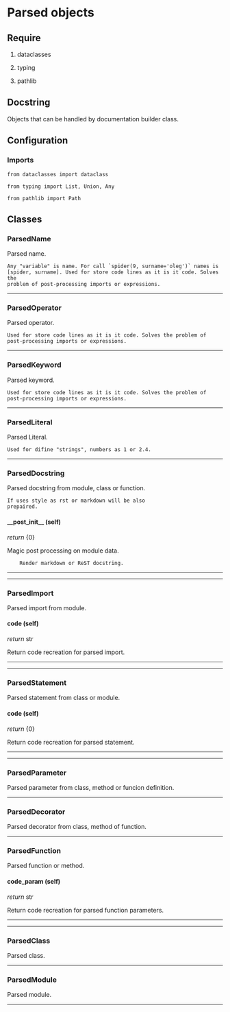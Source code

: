 # Parsed objects

## Require

1. dataclasses

1. typing

1. pathlib

## Docstring

Objects that can be handled by documentation builder class.

## Configuration

### Imports

`from dataclasses import dataclass`

`from typing import List, Union, Any`

`from pathlib import Path`

## Classes

### ParsedName

Parsed name.

    Any "variable" is name. For call `spider(9, surname='oleg')` names is
    [spider, surname]. Used for store code lines as it is it code. Solves the
    problem of post-processing imports or expressions.

------

### ParsedOperator

Parsed operator.

    Used for store code lines as it is it code. Solves the problem of
    post-processing imports or expressions.

------

### ParsedKeyword

Parsed keyword.

    Used for store code lines as it is it code. Solves the problem of
    post-processing imports or expressions.

------

### ParsedLiteral

Parsed Literal.

    Used for difine "strings", numbers as 1 or 2.4.

------

### ParsedDocstring

Parsed docstring from module, class or function.

    If uses style as rst or markdown will be also
    prepaired.

#### \_\_post\_init\_\_ __(self)__

_return_ {0}

Magic post processing on module data.

        Render markdown or ReST docstring.

------

------

### ParsedImport

Parsed import from module.

#### code __(self)__

_return_ str

Return code recreation for parsed import.

------

------

### ParsedStatement

Parsed statement from class or module.

#### code __(self)__

_return_ {0}

Return code recreation for parsed statement.

------

------

### ParsedParameter

Parsed parameter from class, method or funcion definition.

------

### ParsedDecorator

Parsed decorator from class, method of function.

------

### ParsedFunction

Parsed function or method.

#### code\_param __(self)__

_return_ str

Return code recreation for parsed function parameters.

------

------

### ParsedClass

Parsed class.

------

### ParsedModule

Parsed module.

------

